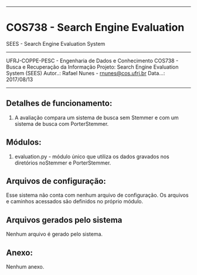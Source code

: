 _______________________________________________________________________________
# COS738 - Search Engine Evaluation
SEES - Search Engine Evaluation System
_______________________________________________________________________________

UFRJ-COPPE-PESC - Engenharia de Dados e Conhecimento
COS738 - Busca e Recuperação da Informação
Projeto: Search Engine Evaluation System (SEES)
Autor..: Rafael Nunes - rnunes@cos.ufrj.br
Data...: 2017/08/13
_______________________________________________________________________________

Detalhes de funcionamento:
--------------------------
1. A avaliação compara um sistema de busca sem Stemmer e com um sistema de busca com PorterStemmer.

Módulos:
--------
1. evaluation.py  - módulo único que utiliza os dados gravados nos diretórios noStemmer e PorterStemmer.

Arquivos de configuração:
-------------------------
Esse sistema não conta com nenhum arquivo de configuração. Os arquivos e caminhos acessados são definidos no próprio módulo.

Arquivos gerados pelo sistema
-----------------------------
Nenhum arquivo é gerado pelo sistema.

Anexo:
------
Nenhum anexo.
